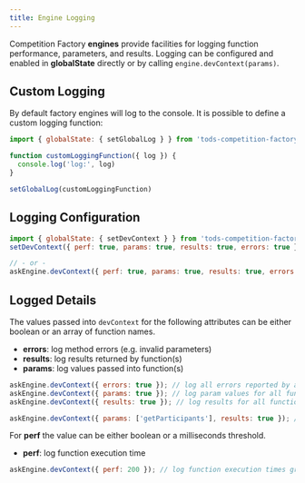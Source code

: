 ```yaml
---
title: Engine Logging
---
```


Competition Factory **engines** provide facilities for logging function performance, parameters, and results.
Logging can be configured and enabled in **globalState** directly or by calling `engine.devContext(params)`.

## Custom Logging

By default factory engines will log to the console. It is possible to define a custom logging function:

```js
import { globalState: { setGlobalLog } } from 'tods-competition-factory'

function customLoggingFunction({ log }) {
  console.log('log:', log)
}

setGlobalLog(customLoggingFunction)
```

## Logging Configuration

```js
import { globalState: { setDevContext } } from 'tods-competition-factory'
setDevContext({ perf: true, params: true, results: true, errors: true });

// - or -
askEngine.devContext({ perf: true, params: true, results: true, errors: true });

```

## Logged Details

The values passed into `devContext` for the following attributes can be either boolean or an array of function names.

- **errors**: log method errors (e.g. invalid parameters)
- **results**: log results returned by function(s)
- **params**: log values passed into function(s)

```js
askEngine.devContext({ errors: true }); // log all errors reported by all methods
askEngine.devContext({ params: true }); // log param values for all functions
askEngine.devContext({ results: true }); // log results for all functions

askEngine.devContext({ params: ['getParticipants'], results: true }); // log paramaters and results only four the `getParticipants` function
```

For **perf** the value can be either boolean or a milliseconds threshold.

- **perf**: log function execution time

```js
askEngine.devContext({ perf: 200 }); // log function execution times greater than 200ms
```

